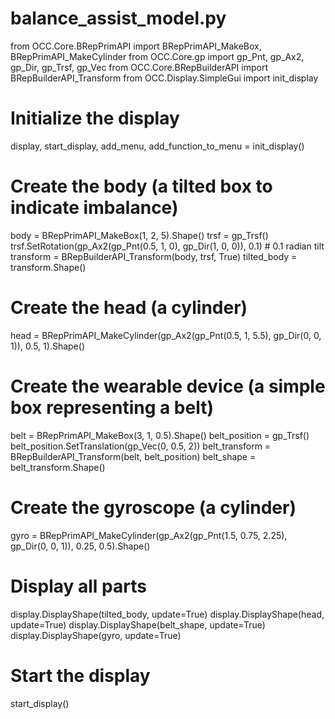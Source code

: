 # balance_assist_model.py
from OCC.Core.BRepPrimAPI import BRepPrimAPI_MakeBox, BRepPrimAPI_MakeCylinder
from OCC.Core.gp import gp_Pnt, gp_Ax2, gp_Dir, gp_Trsf, gp_Vec
from OCC.Core.BRepBuilderAPI import BRepBuilderAPI_Transform
from OCC.Display.SimpleGui import init_display

# Initialize the display
display, start_display, add_menu, add_function_to_menu = init_display()

# Create the body (a tilted box to indicate imbalance)
body = BRepPrimAPI_MakeBox(1, 2, 5).Shape()
trsf = gp_Trsf()
trsf.SetRotation(gp_Ax2(gp_Pnt(0.5, 1, 0), gp_Dir(1, 0, 0)), 0.1)  # 0.1 radian tilt
transform = BRepBuilderAPI_Transform(body, trsf, True)
tilted_body = transform.Shape()

# Create the head (a cylinder)
head = BRepPrimAPI_MakeCylinder(gp_Ax2(gp_Pnt(0.5, 1, 5.5), gp_Dir(0, 0, 1)), 0.5, 1).Shape()

# Create the wearable device (a simple box representing a belt)
belt = BRepPrimAPI_MakeBox(3, 1, 0.5).Shape()
belt_position = gp_Trsf()
belt_position.SetTranslation(gp_Vec(0, 0.5, 2))
belt_transform = BRepBuilderAPI_Transform(belt, belt_position)
belt_shape = belt_transform.Shape()

# Create the gyroscope (a cylinder)
gyro = BRepPrimAPI_MakeCylinder(gp_Ax2(gp_Pnt(1.5, 0.75, 2.25), gp_Dir(0, 0, 1)), 0.25, 0.5).Shape()

# Display all parts
display.DisplayShape(tilted_body, update=True)
display.DisplayShape(head, update=True)
display.DisplayShape(belt_shape, update=True)
display.DisplayShape(gyro, update=True)

# Start the display
start_display()
